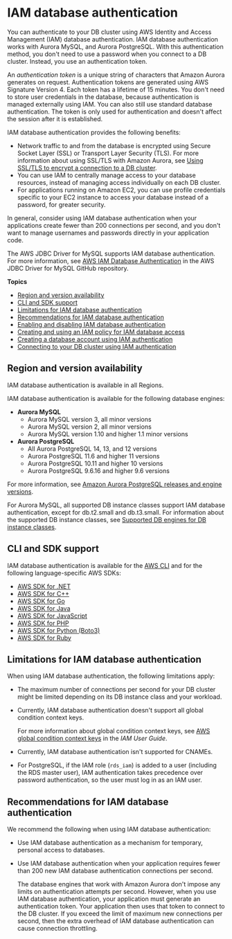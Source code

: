 # IAM database authentication<a name="UsingWithRDS.IAMDBAuth"></a>

You can authenticate to your DB cluster using AWS Identity and Access Management \(IAM\) database authentication\. IAM database authentication works with Aurora MySQL, and Aurora PostgreSQL\. With this authentication method, you don't need to use a password when you connect to a DB cluster\. Instead, you use an authentication token\.

An *authentication token* is a unique string of characters that Amazon Aurora generates on request\. Authentication tokens are generated using AWS Signature Version 4\. Each token has a lifetime of 15 minutes\. You don't need to store user credentials in the database, because authentication is managed externally using IAM\. You can also still use standard database authentication\. The token is only used for authentication and doesn't affect the session after it is established\.

IAM database authentication provides the following benefits:
+ Network traffic to and from the database is encrypted using Secure Socket Layer \(SSL\) or Transport Layer Security \(TLS\)\. For more information about using SSL/TLS with Amazon Aurora, see [Using SSL/TLS to encrypt a connection to a DB cluster](UsingWithRDS.SSL.md)\.
+ You can use IAM to centrally manage access to your database resources, instead of managing access individually on each DB cluster\.
+ For applications running on Amazon EC2, you can use profile credentials specific to your EC2 instance to access your database instead of a password, for greater security\.

In general, consider using IAM database authentication when your applications create fewer than 200 connections per second, and you don't want to manage usernames and passwords directly in your application code\.

The AWS JDBC Driver for MySQL supports IAM database authentication\. For more information, see [AWS IAM Database Authentication](https://github.com/awslabs/aws-mysql-jdbc#aws-iam-database-authentication) in the AWS JDBC Driver for MySQL GitHub repository\.

**Topics**
+ [Region and version availability](#UsingWithRDS.IAMDBAuth.Availability)
+ [CLI and SDK support](#UsingWithRDS.IAMDBAuth.cli-sdk)
+ [Limitations for IAM database authentication](#UsingWithRDS.IAMDBAuth.Limitations)
+ [Recommendations for IAM database authentication](#UsingWithRDS.IAMDBAuth.ConnectionsPerSecond)
+ [Enabling and disabling IAM database authentication](UsingWithRDS.IAMDBAuth.Enabling.md)
+ [Creating and using an IAM policy for IAM database access](UsingWithRDS.IAMDBAuth.IAMPolicy.md)
+ [Creating a database account using IAM authentication](UsingWithRDS.IAMDBAuth.DBAccounts.md)
+ [Connecting to your DB cluster using IAM authentication](UsingWithRDS.IAMDBAuth.Connecting.md)

## Region and version availability<a name="UsingWithRDS.IAMDBAuth.Availability"></a>

IAM database authentication is available in all Regions\.

IAM database authentication is available for the following database engines:
+ **Aurora MySQL**
  + Aurora MySQL version 3, all minor versions
  + Aurora MySQL version 2, all minor versions
  + Aurora MySQL version 1\.10 and higher 1\.1 minor versions
+ **Aurora PostgreSQL**
  + All Aurora PostgreSQL 14, 13, and 12 versions
  + Aurora PostgreSQL 11\.6 and higher 11 versions
  + Aurora PostgreSQL 10\.11 and higher 10 versions
  + Aurora PostgreSQL 9\.6\.16 and higher 9\.6 versions

For more information, see [Amazon Aurora PostgreSQL releases and engine versions](AuroraPostgreSQL.Updates.20180305.md)\.

For Aurora MySQL, all supported DB instance classes support IAM database authentication, except for db\.t2\.small and db\.t3\.small\. For information about the supported DB instance classes, see [Supported DB engines for DB instance classes](Concepts.DBInstanceClass.md#Concepts.DBInstanceClass.SupportAurora)\.

## CLI and SDK support<a name="UsingWithRDS.IAMDBAuth.cli-sdk"></a>

IAM database authentication is available for the [AWS CLI](https://docs.aws.amazon.com/cli/latest/reference/rds/generate-db-auth-token.html) and for the following language\-specific AWS SDKs:
+ [AWS SDK for \.NET](https://docs.aws.amazon.com/sdkfornet/v3/apidocs/items/RDS/TRDSAuthTokenGenerator.html)
+ [AWS SDK for C\+\+](https://sdk.amazonaws.com/cpp/api/LATEST/class_aws_1_1_r_d_s_1_1_r_d_s_client.html#ae134ffffed5d7672f6156d324e7bd392)
+ [AWS SDK for Go](https://docs.aws.amazon.com/sdk-for-go/api/service/rds/#pkg-overview)
+ [AWS SDK for Java](https://docs.aws.amazon.com/sdk-for-java/latest/reference/software/amazon/awssdk/services/rds/RdsUtilities.html)
+ [AWS SDK for JavaScript](https://docs.aws.amazon.com/AWSJavaScriptSDK/latest/AWS/RDS/Signer.html)
+ [AWS SDK for PHP](https://docs.aws.amazon.com/aws-sdk-php/v3/api/class-Aws.Rds.AuthTokenGenerator.html)
+ [AWS SDK for Python \(Boto3\)](https://boto3.amazonaws.com/v1/documentation/api/latest/reference/services/rds.html#RDS.Client.generate_db_auth_token)
+ [AWS SDK for Ruby](https://docs.aws.amazon.com/sdk-for-ruby/v3/api/Aws/RDS/AuthTokenGenerator.html)

## Limitations for IAM database authentication<a name="UsingWithRDS.IAMDBAuth.Limitations"></a>

When using IAM database authentication, the following limitations apply:
+ The maximum number of connections per second for your DB cluster might be limited depending on its DB instance class and your workload\.
+ Currently, IAM database authentication doesn't support all global condition context keys\.

  For more information about global condition context keys, see [AWS global condition context keys](https://docs.aws.amazon.com/IAM/latest/UserGuide/reference_policies_condition-keys.html) in the *IAM User Guide*\.
+ Currently, IAM database authentication isn't supported for CNAMEs\.
+ For PostgreSQL, if the IAM role \(`rds_iam`\) is added to a user \(including the RDS master user\), IAM authentication takes precedence over password authentication, so the user must log in as an IAM user\.

## Recommendations for IAM database authentication<a name="UsingWithRDS.IAMDBAuth.ConnectionsPerSecond"></a>

We recommend the following when using IAM database authentication:
+ Use IAM database authentication as a mechanism for temporary, personal access to databases\.
+ Use IAM database authentication when your application requires fewer than 200 new IAM database authentication connections per second\.

  The database engines that work with Amazon Aurora don't impose any limits on authentication attempts per second\. However, when you use IAM database authentication, your application must generate an authentication token\. Your application then uses that token to connect to the DB cluster\. If you exceed the limit of maximum new connections per second, then the extra overhead of IAM database authentication can cause connection throttling\. 